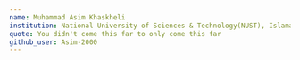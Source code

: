 ```yaml
---
name: Muhammad Asim Khaskheli
institution: National University of Sciences & Technology(NUST), Islamabad
quote: You didn't come this far to only come this far
github_user: Asim-2000
---
```

